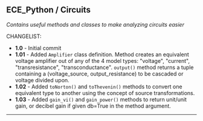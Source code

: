## ECE_Python / Circuits
_Contains useful methods and classes to make analyzing circuits easier_

CHANGELIST:  
- **1.0** - Initial commit
- **1.01** - Added `Amplifier` class definition. Method creates an equivalent voltage amplifier out of any of the 4 model types: "voltage", "current", "transresistance", "transconductance". `output()` method returns a tuple containing a (voltage_source, output_resistance) to be cascaded or voltage divided upon.
- **1.02** - Added `toNorton()` and `toThevenin()` methods to convert one equivalent type to another using the concept of source transformations.
- **1.03** - Added `gain_vi()` and `gain_power()` methods to return unit/unit gain, or decibel gain if given db=True in the method argument.
---

